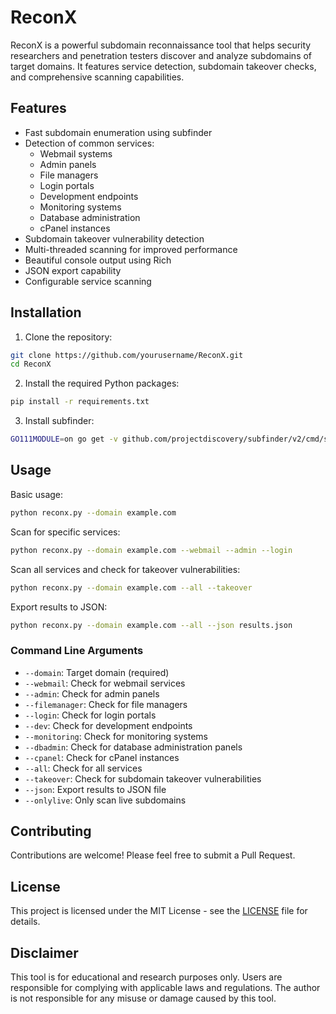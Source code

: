# ReconX

ReconX is a powerful subdomain reconnaissance tool that helps security researchers and penetration testers discover and analyze subdomains of target domains. It features service detection, subdomain takeover checks, and comprehensive scanning capabilities.

## Features

- Fast subdomain enumeration using subfinder
- Detection of common services:
  - Webmail systems
  - Admin panels
  - File managers
  - Login portals
  - Development endpoints
  - Monitoring systems
  - Database administration
  - cPanel instances
- Subdomain takeover vulnerability detection
- Multi-threaded scanning for improved performance
- Beautiful console output using Rich
- JSON export capability
- Configurable service scanning

## Installation

1. Clone the repository:
```bash
git clone https://github.com/yourusername/ReconX.git
cd ReconX
```

2. Install the required Python packages:
```bash
pip install -r requirements.txt
```

3. Install subfinder:
```bash
GO111MODULE=on go get -v github.com/projectdiscovery/subfinder/v2/cmd/subfinder
```

## Usage

Basic usage:
```bash
python reconx.py --domain example.com
```

Scan for specific services:
```bash
python reconx.py --domain example.com --webmail --admin --login
```

Scan all services and check for takeover vulnerabilities:
```bash
python reconx.py --domain example.com --all --takeover
```

Export results to JSON:
```bash
python reconx.py --domain example.com --all --json results.json
```

### Command Line Arguments

- `--domain`: Target domain (required)
- `--webmail`: Check for webmail services
- `--admin`: Check for admin panels
- `--filemanager`: Check for file managers
- `--login`: Check for login portals
- `--dev`: Check for development endpoints
- `--monitoring`: Check for monitoring systems
- `--dbadmin`: Check for database administration panels
- `--cpanel`: Check for cPanel instances
- `--all`: Check for all services
- `--takeover`: Check for subdomain takeover vulnerabilities
- `--json`: Export results to JSON file
- `--onlylive`: Only scan live subdomains

## Contributing

Contributions are welcome! Please feel free to submit a Pull Request.

## License

This project is licensed under the MIT License - see the [LICENSE](LICENSE) file for details.

## Disclaimer

This tool is for educational and research purposes only. Users are responsible for complying with applicable laws and regulations. The author is not responsible for any misuse or damage caused by this tool. 